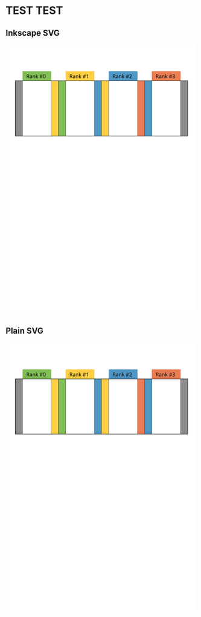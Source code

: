 # TEST TEST

## Inkscape SVG

![](domain-decomposition.svg)

## Plain SVG

![](domain-decomposition-2.svg)
